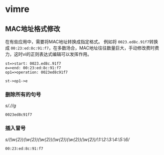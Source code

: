# vimre
## MAC地址格式修改
在有些应用中，需要将MAC地址转换成指定格式。
例如将 `0023.ed8c.91f7`转换成  `00:23:ed:8c:91:f7`，在多数场合，MAC地址往往数量巨大，手动修改费时费力，这时vi的正则表达式编辑可以发挥作用。

```flow
st=>start: 0023.ed8c.91f7
e=>end: 00:23:ed:8c:91:f7
op1=>operation: 0023ed8c91f7

st->op1->e
```

### 删除所有的句号 
*s/\.//g*

`0023ed8c91f7`
### 插入冒号
*s/\(\w\{2}\)\(\w\{2}\)\(\w\{2}\)\(\w\{2}\)\(\w\{2}\)\(\w\{2}\)/\1:\2:\3:\4:\5:\6/*

`00:23:ed:8c:91:f7`






